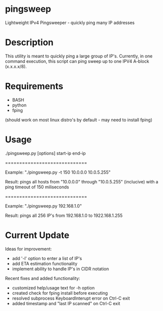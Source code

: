 # pingsweep
Lightweight IPv4 Pingsweeper - quickly ping many IP addresses

# Description

This utility is meant to quickly ping a large group of IP's.  Currently, in one command execution, this script can ping sweep up to one IPV4 A-block (x.x.x.x/8).

# Requirements

- BASH
- python
- fping

(should work on most linux distro's by default - may need to install fping)


# Usage

./pingsweep.py [options] start-ip end-ip

=============================

Example: "./pingsweep.py -t 150 10.0.0.0 10.0.5.255"

Result: pings all hosts from "10.0.0.0" through "10.0.5.255" (inclucive) with a ping timeout of 150 miliseconds

=============================

Example: "./pingsweep.py 192.168.1.0"

Result: pings all 256 IP's from 192.168.1.0 to 1922.168.1.255


# Current Update
Ideas for improvement:
 - add '-l' option to enter a list of IP's
 - add ETA estimation functionality
 - implement ability to handle IP's in CIDR notation

Recent fixes and added functionality:
 - customized help/usage text for -h option
 - created check for fping install before executing
 - resolved subprocess KeyboardInterupt error on Ctrl-C exit
 - added timestamp and "last IP scanned" on Ctrl-C exit
